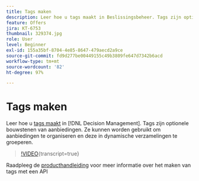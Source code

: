 ```yaml
---
title: Tags maken
description: Leer hoe u tags maakt in Beslissingsbeheer. Tags zijn optionele bouwstenen van aanbiedingen.
feature: Offers
jira: KT-6753
thumbnail: 329374.jpg
role: User
level: Beginner
exl-id: 155a35bf-8704-4e85-8647-479aecd2a9ce
source-git-commit: fd9d277be00449155c49b3809fe647d7342b6acd
workflow-type: tm+mt
source-wordcount: '82'
ht-degree: 97%

---
```


# Tags maken

Leer hoe u [tags maakt](https://experienceleague.adobe.com/docs/journey-optimizer/using/offer-decisioniong/create-components/creating-tags.html?lang=nl) in [!DNL Decision Management]. Tags zijn optionele bouwstenen van aanbiedingen. Ze kunnen worden gebruikt om aanbiedingen te organiseren en deze in dynamische verzamelingen te groeperen.

>[!VIDEO](https://video.tv.adobe.com/v/329374?quality=12&learn=on){transcript=true}

Raadpleeg de [producthandleiding](https://experienceleague.adobe.com/docs/journey-optimizer/using/offer-decisioniong/api-reference/offers-api/tags/create.html?lang=nl) voor meer informatie over het maken van tags met een API

